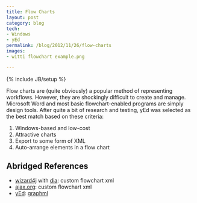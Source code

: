 ```yaml
---
title: Flow Charts
layout: post
category: blog
tech:
- Windows
- yEd
permalink: /blog/2012/11/26/flow-charts
images:
- witti flowchart example.png

---
```

{% include JB/setup %}
<div id="node-249" class="node node-blog node-promoted">
  <div class="content clearfix">
    <div class="field field-name-body field-type-text-with-summary field-label-hidden"><div class="field-items"><div class="field-item even"><p>Flow charts are (quite obviously) a popular method of representing workflows. However, they are shockingly difficult to create and manage. Microsoft Word and most basic flowchart-enabled programs are simply design tools. After quite a bit of research and testing, yEd was selected as the best match based on these criteria:</p>
<!--break-->
<ol><li>
		Windows-based and low-cost</li>
	<li>
		Attractive charts</li>
	<li>
		Export to some form of XML</li>
	<li>
		Auto-arrange elements in a flow chart</li>
</ol><h2>
	Abridged References</h2>
<ul><li>
		<a href="http://wizard4j.org/pc?action=languageExamples">wizard4j</a> with <a href="https://live.gnome.org/Dia">dia</a>: custom flowchart xml</li>
	<li>
		<a href="http://ui.ajax.org/#demos/elements.flowchart">ajax.org</a>: custom flowchart xml</li>
	<li>
		<a href="http://yed.yworks.com">yEd</a>: <a href="http://graphml.graphdrawing.org/">graphml</a></li>
</ul></div></div></div>  </div>
</div>
